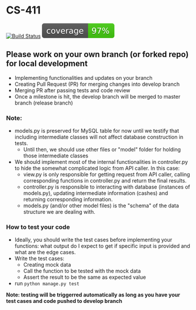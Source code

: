 # CS-411
[![Build Status](https://semaphoreci.com/api/v1/projects/72100769-7cea-4fdb-be54-dc5f7829c3dc/1600858/badge.svg)](https://semaphoreci.com/stackquora411/cs-411) ![Code Coverage](https://github.com/k2mno5/CS-411/blob/develop/coverage.svg)

## Please work on your own branch (or forked repo) for local development
* Implementing functionalities and updates on your branch
* Creating Pull Request (PR) for merging changes into develop branch
* Merging PR after passing tests and code review
* Once a milestone is hit, the develop branch will be merged to master branch (release branch)

### Note:
* models.py is preserved for MySQL table for now until we testify that including intermediate classes will not affect database construction in tests.
  * Until then, we should use other files or "model" folder for holding those intermediate classes
* We should implement most of the internal functionalities in controller.py to hide the somewhat complicated logic from API caller. In this case:
  * view.py is only responsible for getting request from API caller, calling corresponding functions in controller.py and return the final results.
  * controller.py is responsible to interacting with database (instances of models.py), updating intermediate information (cashes) and returning corresponding information.
  * models.py (and/or other model files) is the "schema" of the data structure we are dealing with.
  
### How to test your code
* Ideally, you should write the test cases before implementing your functions: what output do I expect to get if specific input is provided and what are the edge cases.
* Write the test cases:
  * Creating mock data
  * Call the function to be tested with the mock data
  * Assert the result to be the same as expected value
* run `python manage.py test`

**Note: testing will be triggerred automatically as long as you have your test cases and code pushed to develop branch**
